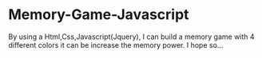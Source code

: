 # Memory-Game-Javascript
By using a Html,Css,Javascript(Jquery), I can build a memory game with 4 different colors it can be increase the memory power. I hope so...
